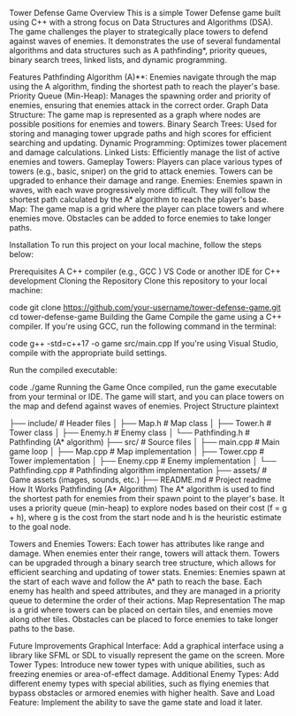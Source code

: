 Tower Defense Game
Overview
This is a simple Tower Defense game built using C++ with a strong focus on Data Structures and Algorithms (DSA). The game challenges the player to strategically place towers to defend against waves of enemies. It demonstrates the use of several fundamental algorithms and data structures such as A pathfinding*, priority queues, binary search trees, linked lists, and dynamic programming.

Features
Pathfinding Algorithm (A)**: Enemies navigate through the map using the A algorithm, finding the shortest path to reach the player's base.
Priority Queue (Min-Heap): Manages the spawning order and priority of enemies, ensuring that enemies attack in the correct order.
Graph Data Structure: The game map is represented as a graph where nodes are possible positions for enemies and towers.
Binary Search Trees: Used for storing and managing tower upgrade paths and high scores for efficient searching and updating.
Dynamic Programming: Optimizes tower placement and damage calculations.
Linked Lists: Efficiently manage the list of active enemies and towers.
Gameplay
Towers: Players can place various types of towers (e.g., basic, sniper) on the grid to attack enemies. Towers can be upgraded to enhance their damage and range.
Enemies: Enemies spawn in waves, with each wave progressively more difficult. They will follow the shortest path calculated by the A* algorithm to reach the player's base.
Map: The game map is a grid where the player can place towers and where enemies move. Obstacles can be added to force enemies to take longer paths.

Installation
To run this project on your local machine, follow the steps below:

Prerequisites
A C++ compiler (e.g., GCC )
VS Code or another IDE for C++ development
Cloning the Repository
Clone this repository to your local machine:

code
git clone https://github.com/your-username/tower-defense-game.git
cd tower-defense-game
Building the Game
Compile the game using a C++ compiler. If you're using GCC, run the following command in the terminal:

code
g++ -std=c++17 -o game src/main.cpp
If you're using Visual Studio, compile with the appropriate build settings.

Run the compiled executable:

code
./game
Running the Game
Once compiled, run the game executable from your terminal or IDE.
The game will start, and you can place towers on the map and defend against waves of enemies.
Project Structure
plaintext

├── include/               # Header files
│   ├── Map.h              # Map class
│   ├── Tower.h            # Tower class
│   ├── Enemy.h            # Enemy class
│   └── Pathfinding.h      # Pathfinding (A* algorithm)
├── src/                   # Source files
│   ├── main.cpp           # Main game loop
│   ├── Map.cpp            # Map implementation
│   ├── Tower.cpp          # Tower implementation
│   ├── Enemy.cpp          # Enemy implementation
│   └── Pathfinding.cpp    # Pathfinding algorithm implementation
├── assets/                # Game assets (images, sounds, etc.)
├── README.md              # Project readme
How It Works
Pathfinding (A* Algorithm)
The A* algorithm is used to find the shortest path for enemies from their spawn point to the player's base. It uses a priority queue (min-heap) to explore nodes based on their cost (f = g + h), where g is the cost from the start node and h is the heuristic estimate to the goal node.

Towers and Enemies
Towers: Each tower has attributes like range and damage. When enemies enter their range, towers will attack them. Towers can be upgraded through a binary search tree structure, which allows for efficient searching and updating of tower stats.
Enemies: Enemies spawn at the start of each wave and follow the A* path to reach the base. Each enemy has health and speed attributes, and they are managed in a priority queue to determine the order of their actions.
Map Representation
The map is a grid where towers can be placed on certain tiles, and enemies move along other tiles. Obstacles can be placed to force enemies to take longer paths to the base.

Future Improvements
Graphical Interface: Add a graphical interface using a library like SFML or SDL to visually represent the game on the screen.
More Tower Types: Introduce new tower types with unique abilities, such as freezing enemies or area-of-effect damage.
Additional Enemy Types: Add different enemy types with special abilities, such as flying enemies that bypass obstacles or armored enemies with higher health.
Save and Load Feature: Implement the ability to save the game state and load it later.
